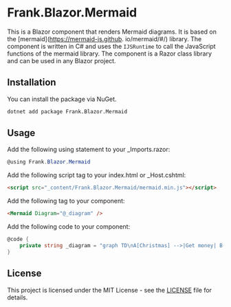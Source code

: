 # Frank.Blazor.Mermaid

This is a Blazor component that renders Mermaid diagrams. It is based on the [mermaid](https://mermaid-js.github.
io/mermaid/#/) library. The component is written in C# and uses the `IJSRuntime` to call the JavaScript functions of the 
mermaid library. The component is a Razor class library and can be used in any Blazor project.

## Installation

You can install the package via NuGet. 

```bash
dotnet add package Frank.Blazor.Mermaid
```

## Usage

Add the following using statement to your _Imports.razor:

```csharp
@using Frank.Blazor.Mermaid
```

Add the following script tag to your index.html or _Host.cshtml:

```html
<script src="_content/Frank.Blazor.Mermaid/mermaid.min.js"></script>
```

Add the following tag to your component:

```html
<Mermaid Diagram="@_diagram" />
```

Add the following code to your component:

```csharp
@code {
    private string _diagram = "graph TD\nA[Christmas] -->|Get money| B(Go shopping)\nB --> C{Let me think}\nC -->|One| D[Laptop]\nC -->|Two| E[iPhone]\nC -->|Three| F[fa:fa-car Car]\n";
}
```

## License

This project is licensed under the MIT License - see the [LICENSE](LICENSE) file for details.
